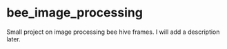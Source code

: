# bee_image_processing
Small project on image processing bee hive frames. 
I will add a description later.
